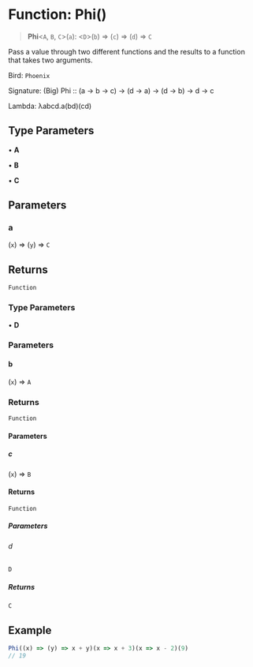# Function: Phi()

> **Phi**\<`A`, `B`, `C`\>(`a`): \<`D`\>(`b`) => (`c`) => (`d`) => `C`

Pass a value through two different functions and the results to a function that takes two arguments.

Bird: `Phoenix`

Signature: (Big) Phi :: (a → b → c) → (d → a) → (d → b) → d → c

Lambda: λabcd.a(bd)(cd)

## Type Parameters

• **A**

• **B**

• **C**

## Parameters

### a

(`x`) => (`y`) => `C`

## Returns

`Function`

### Type Parameters

• **D**

### Parameters

#### b

(`x`) => `A`

### Returns

`Function`

#### Parameters

##### c

(`x`) => `B`

#### Returns

`Function`

##### Parameters

###### d

`D`

##### Returns

`C`

## Example

```ts
Phi((x) => (y) => x + y)(x => x + 3)(x => x - 2)(9)
// 19
```
